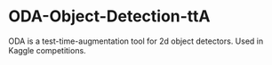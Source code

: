 # ODA-Object-Detection-ttA
ODA is a test-time-augmentation tool for 2d object detectors. Used in Kaggle competitions.
